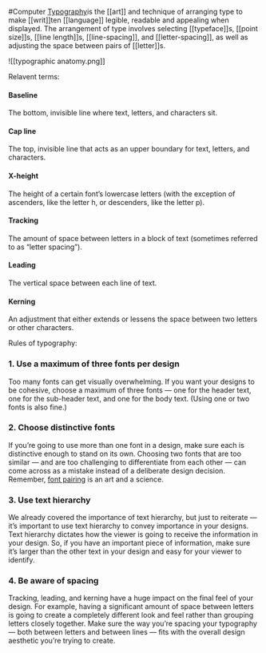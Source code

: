 #Computer 
[Typography](https://learn.g2.com/typography)is the [[art]] and technique of arranging type to make [[writ]]ten [[language]] legible, readable and appealing when displayed. The arrangement of type involves selecting [[typeface]]s, [[point size]]s, [[line length]]s, [[line-spacing]], and [[letter-spacing]], as well as adjusting the space between pairs of [[letter]]s.

![[typographic anatomy.png]]

Relavent terms: 
#### **Baseline**

The bottom, invisible line where text, letters, and characters sit.

#### **Cap line**

The top, invisible line that acts as an upper boundary for text, letters, and characters.

#### **X-height**

The height of a certain font’s lowercase letters (with the exception of ascenders, like the letter h, or descenders, like the letter p).

#### **Tracking**

The amount of space between letters in a block of text (sometimes referred to as “letter spacing”).

#### **Leading**

The vertical space between each line of text.

#### **Kerning**

An adjustment that either extends or lessens the space between two letters or other characters.


Rules of typography: 
### **1. Use a maximum of three fonts per design**

Too many fonts can get visually overwhelming. If you want your designs to be cohesive, choose a maximum of three fonts — one for the header text, one for the sub-header text, and one for the body text. (Using one or two fonts is also fine.)

### **2. Choose distinctive fonts**

If you’re going to use more than one font in a design, make sure each is distinctive enough to stand on its own. Choosing two fonts that are too similar — and are too challenging to differentiate from each other — can come across as a mistake instead of a deliberate design decision. Remember, [font pairing](https://learn.g2.com/font-pairing) is an art and a science. 

### **3. Use text hierarchy**

We already covered the importance of text hierarchy, but just to reiterate — it’s important to use text hierarchy to convey importance in your designs. Text hierarchy dictates how the viewer is going to receive the information in your design. So, if you have an important piece of information, make sure it’s larger than the other text in your design and easy for your viewer to identify.

### **4. Be aware of spacing**

Tracking, leading, and kerning have a huge impact on the final feel of your design. For example, having a significant amount of space between letters is going to create a completely different look and feel rather than grouping letters closely together. Make sure the way you’re spacing your typography — both between letters and between lines — fits with the overall design aesthetic you’re trying to create.